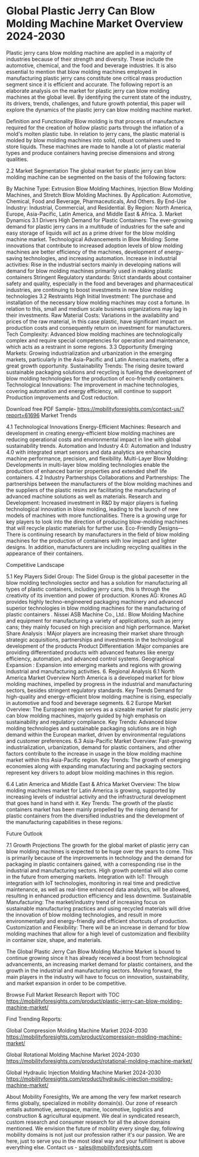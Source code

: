 # Global Plastic Jerry Can Blow Molding Machine Market Overview  2024-2030 #
Plastic jerry cans blow molding machine  are applied in a majority of industries because of their strength and diversity. These include the automotive, chemical, and the food and beverage industries. It is also essential to mention that blow molding machines employed in manufacturing plastic jerry cans constitute one critical mass production segment since it is efficient and accurate. The following report is an elaborate analysis on the market for plastic jerry can blow molding machines at the global level. By identifying the current state of the industry, its drivers, trends, challenges, and future growth potential, this paper will explore the dynamics of the plastic jerry can blow molding machine market.

Definition and Functionality
Blow molding is that process of manufacture required for the creation of hollow plastic parts through the inflation of a mold's molten plastic tube. In relation to jerry cans, the plastic material is molded by blow molding machines into solid, robust containers used to store liquids. These machines are made to handle a lot of plastic material types and produce containers having precise dimensions and strong qualities.

2.2 Market Segmentation
The global market for plastic jerry can blow molding machine can be segmented on the basis of the following factors:

By Machine Type: Extrusion Blow Molding Machines, Injection Blow Molding Machines, and Stretch Blow Molding Machines.
By Application: Automotive, Chemical, Food and Beverage, Pharmaceuticals, And Others.
By End-Use Industry: Industrial, Commercial, and Residential.
By Region: North America, Europe, Asia-Pacific, Latin America, and Middle East & Africa.
3. Market Dynamics
3.1 Drivers
High Demand for Plastic Containers: The ever-growing demand for plastic jerry cans in a multitude of industries for the safe and easy storage of liquids will act as a prime driver for the blow molding machine market.
Technological Advancements in Blow Molding: Some innovations that contribute to increased adoption levels of blow molding machines are better efficiency of the machines, development of energy-saving technologies, and increasing automation.
Increase in industrial activities: Rise in the industrial sectors mainly in developing nations will demand for blow molding machines primarily used in making plastic containers
Stringent Regulatory standards: Strict standards about container safety and quality, especially in the food and beverages and pharmaceutical industries, are continuing to boost investments in new blow molding technologies
3.2 Restraints
High Initial Investment: The purchase and installation of the necessary blow molding machines may cost a fortune. In relation to this, small and medium scale business organizations may lag in their investments.
Raw Material Costs: Variations in the availability and prices of the raw material, in this case plastic, have significant impact on production costs and consequently return on investment for manufacturers.
Tech Complexity: Advanced blow molding machines are technologically complex and require special competencies for operation and maintenance, which acts as a restraint in some regions.
3.3 Opportunity
Emerging Markets: Growing industrialization and urbanization in the emerging markets, particularly in the Asia-Pacific and Latin America markets, offer a great growth opportunity.
Sustainability Trends: The rising desire toward sustainable packaging solutions and recycling is fueling the development of blow molding technologies for the production of eco-friendly containers.
Technological Innovations: The improvement in machine technologies, covering automation and energy efficiency, will continue to support Production improvements and Cost reduction.


Download free PDF Sample- https://mobilityforesights.com/contact-us/?report=61696
Market Trends

4.1 Technological Innovations
Energy-Efficient Machines: Research and development in creating energy-efficient blow molding machines are reducing operational costs and environmental impact in line with global sustainability trends.
Automation and Industry 4.0: Automation and Industry 4.0 with integrated smart sensors and data analytics are enhancing machine performance, precision, and flexibility.
Multi-Layer Blow Molding: Developments in multi-layer blow molding technologies enable the production of enhanced barrier properties and extended shelf life containers.
4.2 Industry Partnerships
Collaborations and Partnerships: The partnerships between the manufacturers of the blow molding machines and the suppliers of the plastic resins are facilitating the manufacturing of advanced machine solutions as well as materials.
Research and Development: Increased investment in R&D by major players is fueling technological innovation in blow molding, leading to the launch of new models of machines with more functionalities. There is a growing urge for key players to look into the direction of producing blow-molding machines that will recycle plastic materials for further use.
Eco-Friendly Designs—There is continuing research by manufacturers in the field of blow molding machines for the production of containers with low impact and lighter designs. In addition, manufacturers are including recycling qualities in the appearance of their containers.

Competitive Landscape

5.1 Key Players
Sidel Group: The Sidel Group is the global pacesetter in the blow molding technologies sector and has a solution for manufacturing all types of plastic containers, including jerry cans, this is through the creativity of its invention and power of production.
Krones AG: Krones AG provides highly techno-engineered packaging machinery and advanced superior technologies in blow molding machines for the manufacturing of plastic containers .
Nissei ASB Machine Co., Ltd.: Blow Molding Machine and equipment for manufacturing a variety of applications, such as jerry cans; they mainly focused on high precision and high performance.
Market Share Analysis : MAjor players are increasing their market share through strategic acquisitions, partnerships and investments in the technological development of the products
Product Differentiation :Major companies are providing differentiated products with advanced features like energy efficiency, automation, and advanced control systems.
Geographical Expansion : Expansion into emerging markets and regions with growing industrial and manufacturing activities.
6. Regional Analysis
6.1 North America
Market Overview North America is a developed market for blow molding machines, impelled by progress in the industrial and manufacturing sectors, besides stringent regulatory standards.
Key Trends Demand for high-quality and energy-efficient blow molding machine is rising, especially in automotive and food and beverage segments.
6.2 Europe
Market Overview: The European region serves as a sizeable market for plastic jerry can blow molding machines, majorly guided by high emphasis on sustainability and regulatory compliance.
Key Trends: Advanced blow molding technologies and sustainable packaging solutions are in high demand within the European market, driven by environmental regulations and customer preferences.
6.3 Asia-Pacific
Market Overview: Fast-growing industrialization, urbanization, demand for plastic containers, and other factors contribute to the increase in usage in the blow molding machine market within this Asia-Pacific region.
Key Trends: The growth of emerging economies along with expanding manufacturing and packaging sectors represent key drivers to adopt blow molding machines in this region.


6.4 Latin America and Middle East & Africa
Market Overview: The blow molding machines market for Latin America is growing, supported by increasing levels of industrial activity and the infrastructural development that goes hand in hand with it.
Key Trends: The growth of the plastic containers market has been mainly propelled by the rising demand for plastic containers from the diversified industries and the development of the manufacturing capabilities in these regions.

Future Outlook

7.1 Growth Projections
The growth for the global market of plastic jerry can blow molding machines is expected to be huge over the years to come. This is primarily because of the improvements in technology and the demand for packaging in plastic containers gained, with a corresponding rise in the industrial and manufacturing sectors. High growth potential will also come in the future from emerging markets.
Integration with IoT: Through integration with IoT technologies, monitoring in real time and predictive maintenance, as well as real-time enhanced data analytics, will be allowed, resulting in enhanced production efficiency and less downtime.
Sustainable Manufacturing: The market/industry trend of increasing focus on sustainable manufacturing practices and using recycled materials will drive the innovation of blow molding technologies, and result in more environmentally and energy-friendly and efficient shortcuts of production.
Customization and Flexibility: There will be an increase in demand for blow molding machines that allow for a high level of customization and flexibility in container size, shape, and materials.


The Global Plastic Jerry Can Blow Molding Machine Market is bound to continue growing since it has already received a boost from technological advancements, an increasing market demand for plastic containers, and the growth in the industrial and manufacturing sectors. Moving forward, the main players in the industry will have to focus on innovation, sustainability, and market expansion in order to be competitive.

Browse Full Market Research Report with TOC https://mobilityforesights.com/product/plastic-jerry-can-blow-molding-machine-market/

Find Trending Reports:

Global Compression Molding Machine Market 2024-2030 https://mobilityforesights.com/product/compression-molding-machine-market/

Global Rotational Molding Machine Market 2024-2030 https://mobilityforesights.com/product/rotational-molding-machine-market/


Global Hydraulic Injection Molding Machine Market 2024-2030 https://mobilityforesights.com/product/hydraulic-injection-molding-machine-market/


About Mobility Foresights,
We are among the very few market research firms globally, specialized in mobility domain(s). Our zone of research entails automotive, aerospace, marine, locomotive, logistics and construction & agricultural equipment. We deal in syndicated research, custom research and consumer research for all the above domains mentioned.
We envision the future of mobility every single day, following mobility domains is not just our profession rather it's our passion. We are here, just to serve you in the most ideal way and your fulfillment is above everything else. Contact us -  sales@mobilityforesights.com 



